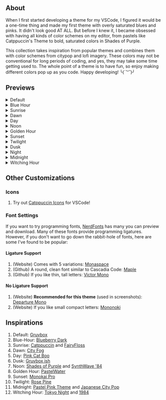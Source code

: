 ## About
When I first started developing a theme for my VSCode, I figured it would be a one-time thing and made my first theme with overly saturated blues and pinks. It didn't look good AT ALL. But before I knew it, I became obsessed with having all kinds of color schemes on my editor, from pastels like Catppuccin's Theme to bold, saturated colors in Shades of Purple. 

This collection takes inspiration from popular themes and combines them with color schemes from citypop and lofi imagery. These colors may not be conventional for long periods of coding, and yes, they may take some time getting used to. The whole point of a theme is to have fun, so enjoy making different colors pop up as you code. Happy developing! ╰(*´︶`*)╯

## Previews
<details>
    <summary>Default</summary>
    <img src="./images/citypop-default.png" alt="Default">
</details>

<details>
    <summary>Blue Hour</summary>
    <img src="./images/citypop-blue-hour.png" alt="Blue Hour">
</details>

<details>
    <summary>Sunrise</summary>
    <img src="./images/citypop-sunrise.png" alt="Sunrise">
</details>

<details>
    <summary>Dawn</summary>
    <img src="./images/citypop-dawn.png" alt="Dawn">
</details>

<details>
    <summary>Day</summary>
    <img src="./images/citypop-day.png" alt="Day">
</details>

<details>
    <summary>Noon</summary>
    <img src="./images/citypop-noon.png" alt="Noon">
</details>

<details>
    <summary>Golden Hour</summary>
    <img src="./images/citypop-golden-hour.png" alt="Golden Hour">
</details>

<details>
    <summary>Sunset</summary>
    <img src="./images/citypop-sunset.png" alt="Sunset">
</details>

<details>
    <summary>Twilight</summary>
    <img src="./images/citypop-twilight.png" alt="Twilight">
</details>

<details>
    <summary>Dusk</summary>
    <img src="./images/citypop-dusk.png" alt="Dusk">
</details>

<details>
    <summary>Night</summary>
    <img src="./images/citypop-night.png" alt="Night">
</details>

<details>
    <summary>Midnight</summary>
    <img src="./images/citypop-midnight.png" alt="Midnight">
</details>

<details>
    <summary>Witching Hour</summary>
    <img src="./images/citypop-witching-hour.png" alt="Witching Hour">
</details>

## Other Customizations
### Icons
1) Try out [Catppuccin Icons](https://marketplace.visualstudio.com/items?itemName=Catppuccin.catppuccin-vsc-icons) for VSCode!

### Font Settings
If you want to try programming fonts, [NerdFonts](https://www.nerdfonts.com/font-downloads) has many you can preview and download. Many of these fonts provide programming ligatures. However, if you don't want to go down the rabbit-hole of fonts, here are some I've found to be popular:

#### Ligature Support 
1. (Website) Comes with 5 variations: [Monaspace](https://monaspace.githubnext.com/)
2. (Github) A round, clean font similar to Cascadia Code: [Maple](https://github.com/subframe7536/maple-font)
3. (Github) If you like thin, tall letters: [Victor Mono](https://github.com/rubjo/victor-mono)

#### No Ligature Support 
1. (Website) **Recommended for this theme** (used in screenshots): [Departure Mono](https://departuremono.com/)
2. (Website) If you like small compact letters: [Mononoki](https://madmalik.github.io/mononoki/)

## Inspirations
1. Default: [Gruvbox](https://marketplace.visualstudio.com/items?itemName=jdinhlife.gruvbox)
2. Blue-Hour: [Blueberry Dark](https://marketplace.visualstudio.com/items?itemName=peymanslh.blueberry-dark-theme)
3. Sunrise: [Catppuccin](https://marketplace.visualstudio.com/items?itemName=Catppuccin.catppuccin-vsc) and [FairyFloss](https://marketplace.visualstudio.com/items?itemName=mintchipleaf.fairyfloss)
4. Dawn: [City Fog](https://marketplace.visualstudio.com/items?itemName=metalloriff.city-fog)
5. Day: [Pink Cat Boo](https://marketplace.visualstudio.com/items?itemName=ftsamoyed.theme-pink-cat-boo)
6. Dusk: [Gruvbox ish](https://marketplace.visualstudio.com/items?itemName=GracefulPotato.gruvbox-ish)
7. Noon: [Shades of Purple](https://marketplace.visualstudio.com/items?itemName=ahmadawais.shades-of-purple) and [SynthWave '84](https://marketplace.visualstudio.com/items?itemName=RobbOwen.synthwave-vscode)
8. Golden Hour: [PastelWater](https://marketplace.visualstudio.com/items?itemName=AndreaCombette.PastelWater)
9. Sunset: [Monokai Pro](https://marketplace.visualstudio.com/items?itemName=monokai.theme-monokai-pro-vscode)
10. Twilight: [Rose Pine](https://marketplace.visualstudio.com/items?itemName=mvllow.rose-pine)
11. Midnight: [Pastel Pink Theme](https://marketplace.visualstudio.com/items?itemName=skrewbar.pastel-pink-theme) and [Japanese City Pop](https://marketplace.visualstudio.com/items?itemName=wu-chinese.japanese-city-pop)
12. Witching Hour: [Tokyo Night](https://marketplace.visualstudio.com/items?itemName=enkia.tokyo-night) and [1984](https://marketplace.visualstudio.com/items/?itemName=juanmnl.vscode-theme-1984)

<!-- ### Italics
Some themes contain italics to differentiate comments from the rest of the code. To change this, you can go to your settings.json and add:
```
"editor.tokenColorCustomizations": {
  "textMateRules": [
    {
      "name": "No italics",
      "scope": ["comment"],
      "settings": {
        "fontStyle": "normal"
      }
    }
  ]
}
```
To add italics, change "fontStyle" from "normal" to "italic". -->

<!-- ### Default
![Default](./images/citypop-default.png)
### Dawn
![Dawn](./images/citypop-dawn.png)
### Day
![Day](./images/citypop-day.png)
### Sunset
![Sunset](./images/citypop-sunset.png)
### Dusk
![Dusk](./images/citypop-dusk.png)
### Night
![Night](./images/citypop-night.png)
### Midnight
![Midnight](./images/citypop-midnight.png)
### Witching Hour
![Witching Hour](./images/citypop-witching-hour.png) -->